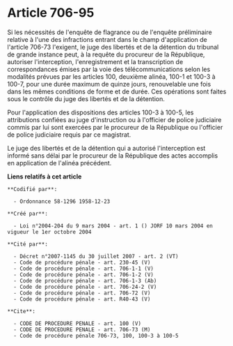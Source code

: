 # Article 706-95

Si les nécessités de l'enquête de flagrance ou de l'enquête préliminaire relative à l'une des infractions entrant dans le
champ d'application de l'article 706-73 l'exigent, le juge des libertés et de la détention du tribunal de grande instance
peut, à la requête du procureur de la République, autoriser l'interception, l'enregistrement et la transcription de
correspondances émises par la voie des télécommunications selon les modalités prévues par les articles 100, deuxième alinéa,
100-1 et 100-3 à 100-7, pour une durée maximum de quinze jours, renouvelable une fois dans les mêmes conditions de forme et
de durée. Ces opérations sont faites sous le contrôle du juge des libertés et de la détention.

Pour l'application des dispositions des articles 100-3 à 100-5, les attributions confiées au juge d'instruction ou à
l'officier de police judiciaire commis par lui sont exercées par le procureur de la République ou l'officier de police
judiciaire requis par ce magistrat.

Le juge des libertés et de la détention qui a autorisé l'interception est informé sans délai par le procureur de la
République des actes accomplis en application de l'alinéa précédent.

**Liens relatifs à cet article**

	**Codifié par**:

	  - Ordonnance 58-1296 1958-12-23

	**Créé par**:

	  - Loi n°2004-204 du 9 mars 2004 - art. 1 () JORF 10 mars 2004 en vigueur le 1er octobre 2004

	**Cité par**:

	  - Décret n°2007-1145 du 30 juillet 2007 - art. 2 (VT)
	  - Code de procédure pénale - art. 230-45 (V)
	  - Code de procédure pénale - art. 706-1-1 (V)
	  - Code de procédure pénale - art. 706-1-2 (V)
	  - Code de procédure pénale - art. 706-1-3 (Ab)
	  - Code de procédure pénale - art. 706-24-2 (V)
	  - Code de procédure pénale - art. 706-72 (V)
	  - Code de procédure pénale - art. R40-43 (V)

	**Cite**:

	  - CODE DE PROCEDURE PENALE - art. 100 (V)
	  - CODE DE PROCEDURE PENALE - art. 706-73 (M)
	  - Code de procédure pénale 706-73, 100, 100-3 à 100-5

